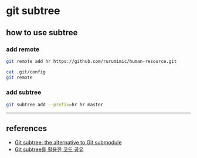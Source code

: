 # git subtree

## how to use subtree

### add remote

```bash
git remote add hr https://github.com/rurumimic/human-resource.git
```

```bash
cat .git/config
git remote
```

### add subtree

```bash
git subtree add --prefix=hr hr master
```

---

## references

- [Git subtree: the alternative to Git submodule](https://www.atlassian.com/git/tutorials/git-subtree)
- [Git subtree를 활용한 코드 공유](https://blog.rhostem.com/posts/2020-01-03-code-sharing-with-git-subtree)

